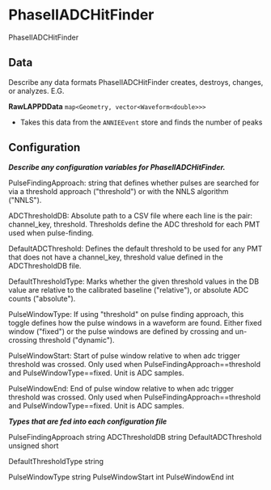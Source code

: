 # PhaseIIADCHitFinder

PhaseIIADCHitFinder

## Data

Describe any data formats PhaseIIADCHitFinder creates, destroys, changes, or analyzes. E.G.

**RawLAPPDData** `map<Geometry, vector<Waveform<double>>>`
* Takes this data from the `ANNIEEvent` store and finds the number of peaks

## Configuration

***Describe any configuration variables for PhaseIIADCHitFinder.***

PulseFindingApproach: string that defines whether pulses are searched for via
a threshold approach ("threshold") or with the NNLS algorithm ("NNLS").

ADCThresholdDB: Absolute path to a CSV file where each line is the pair:
channel_key, threshold.  Thresholds define the ADC threshold for each PMT used
when pulse-finding.

DefaultADCThreshold: Defines the default threshold to be used for any PMT
that does not have a channel_key, threshold value defined in the ADCThresholdDB
file.

DefaultThresholdType: Marks whether the given threshold values in the DB value are
relative to the calibrated baseline ("relative"), or absolute ADC counts ("absolute").

PulseWindowType: If using "threshold" on pulse finding approach, this toggle defines
how the pulse windows in a waveform are found.  Either fixed window ("fixed") or
the pulse windows are defined by crossing and un-crossing threshold ("dynamic").

PulseWindowStart: Start of pulse window relative to when adc trigger threshold
was crossed.  Only used when PulseFindingApproach==threshold and
PulseWindowType==fixed.  Unit is ADC samples.

PulseWindowEnd: End of pulse window relative to when adc trigger threshold
was crossed.  Only used when PulseFindingApproach==threshold and
PulseWindowType==fixed.  Unit is ADC samples.

***Types that are fed into each configuration file***

PulseFindingApproach string
ADCThresholdDB string
DefaultADCThreshold unsigned short

DefaultThresholdType string

PulseWindowType string
PulseWindowStart int
PulseWindowEnd int

```
```
